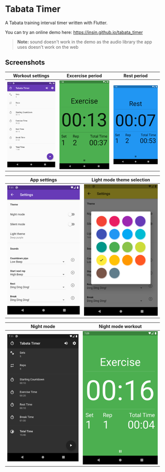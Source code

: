 # Tabata Timer

A Tabata training interval timer written with Flutter.

You can try an online demo here: https://insin.github.io/tabata_timer

> **Note:** sound doesn't work in the demo as the audio library the app uses doesn't work on the web

## Screenshots

| Workout settings | Excercise period | Rest period |
| ---------------- | ---------------- | ----------- |
| ![](screenshots/tabata_config.png) | ![](screenshots/workout_exercise.png) | ![](screenshots/workout_rest.png)

| App settings | Light mode theme selection |
| ------------ | -------------------------- |
| ![](screenshots/settings.png) | ![](screenshots/light_theme.png) |

| Night mode | Night mode workout |
| ---------- | ------------------ |
| ![](screenshots/tabata_config_night.png) | ![](screenshots/workout_night.png) |